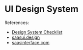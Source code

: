 # UI Design System

References:

- [Design System Checklist](https://designsystemchecklist.com)
- [saasui.design](https://saasui.design)
- [saasinterface.com](https://saasinterface.com)
